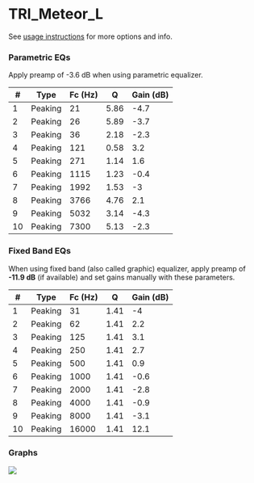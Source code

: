 # TRI_Meteor_L
See [usage instructions](https://github.com/jaakkopasanen/AutoEq#usage) for more options and info.

### Parametric EQs
Apply preamp of -3.6 dB when using parametric equalizer.

|   # | Type    |   Fc (Hz) |    Q |   Gain (dB) |
|-----|---------|-----------|------|-------------|
|   1 | Peaking |        21 | 5.86 |        -4.7 |
|   2 | Peaking |        26 | 5.89 |        -3.7 |
|   3 | Peaking |        36 | 2.18 |        -2.3 |
|   4 | Peaking |       121 | 0.58 |         3.2 |
|   5 | Peaking |       271 | 1.14 |         1.6 |
|   6 | Peaking |      1115 | 1.23 |        -0.4 |
|   7 | Peaking |      1992 | 1.53 |        -3   |
|   8 | Peaking |      3766 | 4.76 |         2.1 |
|   9 | Peaking |      5032 | 3.14 |        -4.3 |
|  10 | Peaking |      7300 | 5.13 |        -2.3 |

### Fixed Band EQs
When using fixed band (also called graphic) equalizer, apply preamp of **-11.9 dB** (if available) and set gains manually with these parameters.

|   # | Type    |   Fc (Hz) |    Q |   Gain (dB) |
|-----|---------|-----------|------|-------------|
|   1 | Peaking |        31 | 1.41 |        -4   |
|   2 | Peaking |        62 | 1.41 |         2.2 |
|   3 | Peaking |       125 | 1.41 |         3.1 |
|   4 | Peaking |       250 | 1.41 |         2.7 |
|   5 | Peaking |       500 | 1.41 |         0.9 |
|   6 | Peaking |      1000 | 1.41 |        -0.6 |
|   7 | Peaking |      2000 | 1.41 |        -2.8 |
|   8 | Peaking |      4000 | 1.41 |        -0.9 |
|   9 | Peaking |      8000 | 1.41 |        -3.1 |
|  10 | Peaking |     16000 | 1.41 |        12.1 |

### Graphs
![](./TRI_Meteor_L.png)
